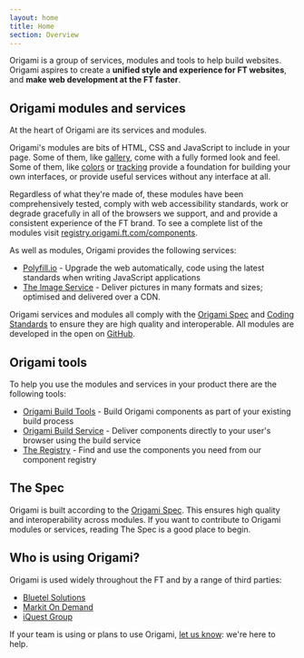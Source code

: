 ```yaml
---
layout: home
title: Home
section: Overview
---
```

<p class="o-techdocs-leadbody">Origami is a group of services, modules and tools to help build websites. Origami aspires to create a <strong>unified style and experience for FT websites</strong>, and <strong>make web development at the FT faster</strong>.</p>

<h2> <i class="fa fa-cubes"></i> Origami modules and services</h2>

At the heart of Origami are its services and modules.

Origami's modules are bits of HTML, CSS and JavaScript to include in your page. Some of them, like [gallery](http://registry.origami.ft.com/components/o-gallery), come with a fully formed look and feel. Some of them, like [colors](http://registry.origami.ft.com/components/o-colors) or [tracking](http://registry.origami.ft.com/components/o-tracking) provide a foundation for building your own interfaces, or provide useful services without any interface at all.

Regardless of what they're made of, these modules have been comprehensively tested, comply with web accessibility standards, work or degrade gracefully in all of the browsers we support, and and provide a consistent experience of the FT brand. To see a complete list of the modules visit [registry.origami.ft.com/components](http://registry.origami.ft.com/components).

As well as modules, Origami provides the following services:

- [Polyfill.io](http://polyfill.io) - Upgrade the web automatically, code using the latest standards when writing JavaScript applications
- [The Image Service](https://www.ft.com/__origami/service/image/v2) - Deliver pictures in many formats and sizes; optimised and delivered over a CDN.

Origami services and modules all comply with the [Origami Spec](/docs/component-spec/) and [Coding Standards](/docs/syntax/) to ensure they are high quality and interoperable. All modules are developed in the open on [GitHub](http://github.com/Financial-Times).

<h2> <i class="fa fa-wrench"></i> Origami tools</h2>

To help you use the modules and services in your product there are the following tools:

- [Origami Build Tools](https://github.com/Financial-Times/origami-build-tools) - Build Origami components as part of your existing build process
- [Origami Build Service](https://www.ft.com/__origami/service/build/v2/) - Deliver components directly to your user's browser using the build service
- [The Registry](http://registry.origami.ft.com/) - Find and use the components you need from our component registry

<h2> <i class="fa fa-book"></i> The Spec</h2>

Origami is built according to the [Origami Spec](/docs/component-spec/). This ensures high quality and interoperability across modules. If you want to contribute to Origami modules or services, reading The Spec is a good place to begin.


## Who is using Origami?

Origami is used widely throughout the FT and by a range of third parties:

- [Bluetel Solutions](http://www.bluetel.co.uk/)
- [Markit On Demand](http://www.markit.com/)
- [iQuest Group](http://www.iquestgroup.com/en/)

If your team is using or plans to use Origami, [let us know](mailto:origami.support@ft.com): we're here to help.
